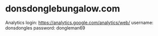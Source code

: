 # donsdonglebungalow.com

Analytics login:
https://analytics.google.com/analytics/web/
username: donsdongles
password: dongleman69